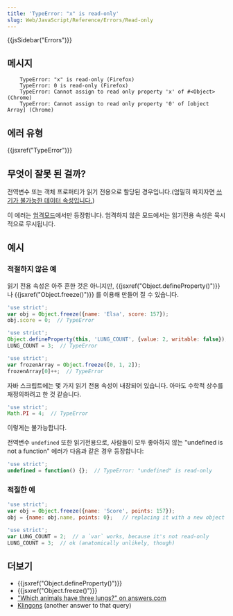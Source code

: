 ```yaml
---
title: 'TypeError: "x" is read-only'
slug: Web/JavaScript/Reference/Errors/Read-only
---
```


{{jsSidebar("Errors")}}

## 메시지

```
    TypeError: "x" is read-only (Firefox)
    TypeError: 0 is read-only (Firefox)
    TypeError: Cannot assign to read only property 'x' of #<Object> (Chrome)
    TypeError: Cannot assign to read only property '0' of [object Array] (Chrome)
```

## 에러 유형

{{jsxref("TypeError")}}

## 무엇이 잘못 된 걸까?

전역변수 또는 객체 프로퍼티가 읽기 전용으로 할당된 경우입니다.(엄밀히 따지자면 [쓰기가 불가능한 데이터 속성입니다.](/en-US/docs/Web/JavaScript/Reference/Global_Objects/Object/defineProperty#Writable_attribute))

이 에러는 [엄격모드](/en-US/docs/Web/JavaScript/Reference/Strict_mode)에서만 등장합니다. 엄격하지 않은 모드에서는 읽기전용 속성은 묵시적으로 무시됩니다.

## 예시

### 적절하지 않은 예

읽기 전용 속성은 아주 흔한 것은 아니지만, {{jsxref("Object.defineProperty()")}} 나 {{jsxref("Object.freeze()")}} 를 이용해 만들어 질 수 있습니다.

```js example-bad
'use strict';
var obj = Object.freeze({name: 'Elsa', score: 157});
obj.score = 0;  // TypeError

'use strict';
Object.defineProperty(this, 'LUNG_COUNT', {value: 2, writable: false});
LUNG_COUNT = 3;  // TypeError

'use strict';
var frozenArray = Object.freeze([0, 1, 2]);
frozenArray[0]++;  // TypeError
```

자바 스크립트에는 몇 가지 읽기 전용 속성이 내장되어 있습니다. 아마도 수학적 상수를 재정의하려고 한 것 같습니다.

```js example-bad
'use strict';
Math.PI = 4;  // TypeError
```

이렇게는 불가능합니다.

전역변수 `undefined` 또한 읽기전용으로, 사람들이 모두 좋아하지 않는 "undefined is not a function" 에러가 다음과 같은 경우 등장합니다:

```js example-bad
'use strict';
undefined = function() {};  // TypeError: "undefined" is read-only
```

### 적절한 예

```js example-good
'use strict';
var obj = Object.freeze({name: 'Score', points: 157});
obj = {name: obj.name, points: 0};   // replacing it with a new object works

'use strict';
var LUNG_COUNT = 2;  // a `var` works, because it's not read-only
LUNG_COUNT = 3;  // ok (anatomically unlikely, though)
```

## 더보기

- {{jsxref("Object.defineProperty()")}}
- {{jsxref("Object.freeze()")}}
- ["Which animals have three lungs?" on answers.com](https://www.answers.com/Q/Which_animals_have_three_lungs)
- [Klingons](https://aliens.wikia.com/wiki/Klingon) (another answer to that query)
